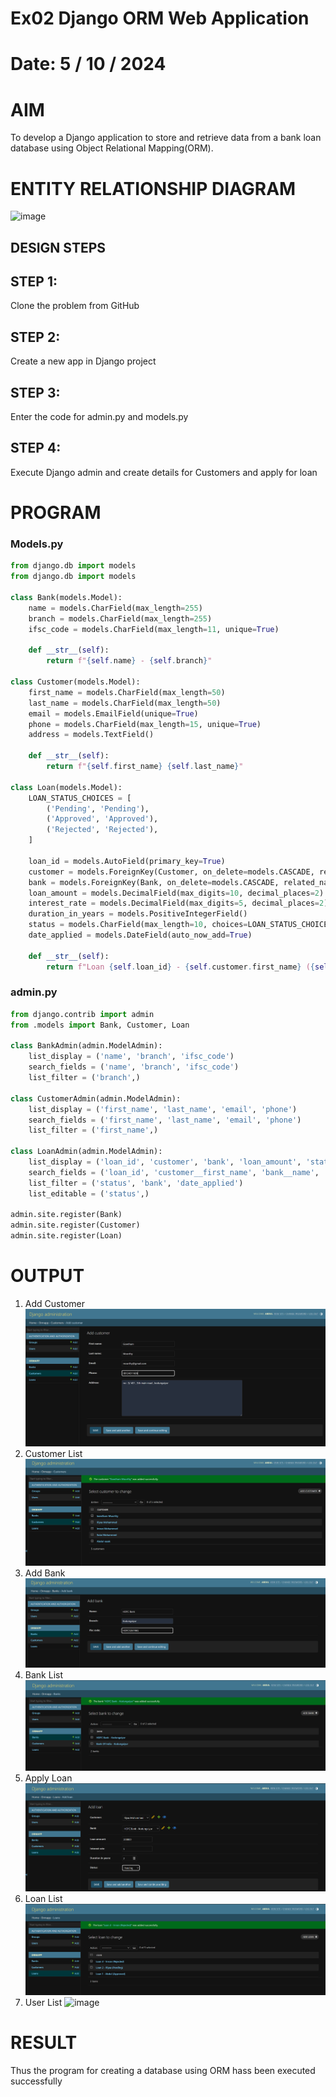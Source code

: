 # Ex02 Django ORM Web Application
# Date: 5 / 10 / 2024
# AIM
To develop a Django application to store and retrieve data from a bank loan database using Object Relational Mapping(ORM).

# ENTITY RELATIONSHIP DIAGRAM
![image](https://github.com/user-attachments/assets/8f077260-f2ee-4d22-ad75-933216616952)

## DESIGN STEPS
## STEP 1:
Clone the problem from GitHub

## STEP 2:
Create a new app in Django project

## STEP 3:
Enter the code for admin.py and models.py

## STEP 4:
Execute Django admin and create details for Customers and apply for loan 

# PROGRAM
### Models.py
```python
from django.db import models
from django.db import models

class Bank(models.Model):
    name = models.CharField(max_length=255)
    branch = models.CharField(max_length=255)
    ifsc_code = models.CharField(max_length=11, unique=True)

    def __str__(self):
        return f"{self.name} - {self.branch}"

class Customer(models.Model):
    first_name = models.CharField(max_length=50)
    last_name = models.CharField(max_length=50)
    email = models.EmailField(unique=True)
    phone = models.CharField(max_length=15, unique=True)
    address = models.TextField()

    def __str__(self):
        return f"{self.first_name} {self.last_name}"

class Loan(models.Model):
    LOAN_STATUS_CHOICES = [
        ('Pending', 'Pending'),
        ('Approved', 'Approved'),
        ('Rejected', 'Rejected'),
    ]

    loan_id = models.AutoField(primary_key=True)
    customer = models.ForeignKey(Customer, on_delete=models.CASCADE, related_name='loans')
    bank = models.ForeignKey(Bank, on_delete=models.CASCADE, related_name='loans')
    loan_amount = models.DecimalField(max_digits=10, decimal_places=2)
    interest_rate = models.DecimalField(max_digits=5, decimal_places=2)
    duration_in_years = models.PositiveIntegerField()
    status = models.CharField(max_length=10, choices=LOAN_STATUS_CHOICES, default='Pending')
    date_applied = models.DateField(auto_now_add=True)

    def __str__(self):
        return f"Loan {self.loan_id} - {self.customer.first_name} ({self.status})"

```
### admin.py
```python
from django.contrib import admin
from .models import Bank, Customer, Loan

class BankAdmin(admin.ModelAdmin):
    list_display = ('name', 'branch', 'ifsc_code')  
    search_fields = ('name', 'branch', 'ifsc_code')  
    list_filter = ('branch',)  
    
class CustomerAdmin(admin.ModelAdmin):
    list_display = ('first_name', 'last_name', 'email', 'phone')  
    search_fields = ('first_name', 'last_name', 'email', 'phone')  
    list_filter = ('first_name',)  
    
class LoanAdmin(admin.ModelAdmin):
    list_display = ('loan_id', 'customer', 'bank', 'loan_amount', 'status', 'date_applied')  
    search_fields = ('loan_id', 'customer__first_name', 'bank__name', 'status')  
    list_filter = ('status', 'bank', 'date_applied')  
    list_editable = ('status',)  
    
admin.site.register(Bank)
admin.site.register(Customer)
admin.site.register(Loan)

```
# OUTPUT
1. Add Customer 
![add customer](image-1.png)
2. Customer List 
![customer List](image-2.png)
3. Add Bank 
![add bank](image-3.png)
4. Bank List 
![bank list](image-4.png)
5. Apply Loan 
![apply  loan](image-5.png)
6. Loan List 
![loan list](image-6.png)
7. User List
![image](https://github.com/user-attachments/assets/f039c75c-8d6f-4247-9ce1-498a82938e20)

# RESULT
Thus the program for creating a database using ORM hass been executed successfully
